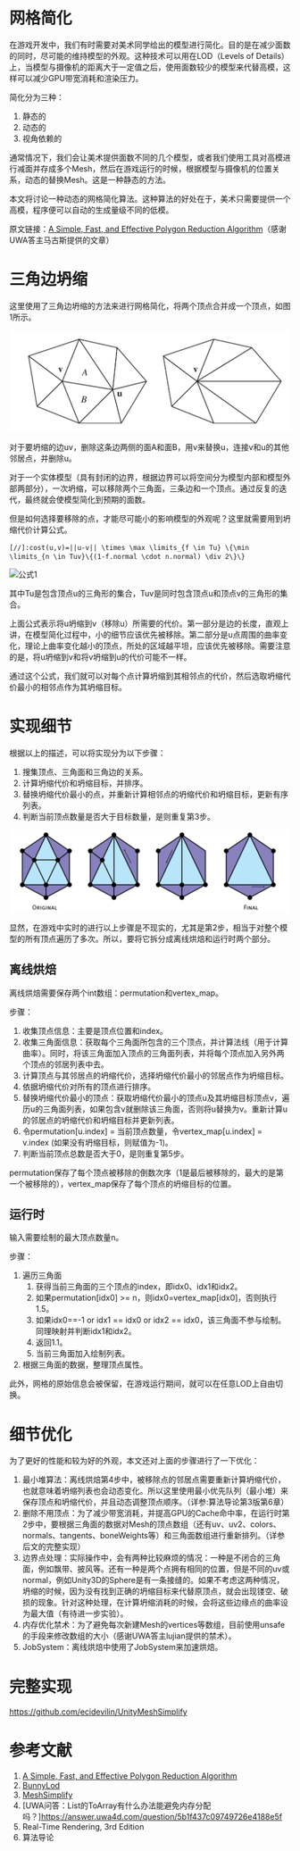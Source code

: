 # 网格简化

在游戏开发中，我们有时需要对美术同学给出的模型进行简化。目的是在减少面数的同时，尽可能的维持模型的外观。这种技术可以用在LOD（Levels of Details）上，当模型与摄像机的距离大于一定值之后，使用面数较少的模型来代替高模，这样可以减少GPU带宽消耗和渲染压力。

简化分为三种：
1. 静态的
2. 动态的
3. 视角依赖的

通常情况下，我们会让美术提供面数不同的几个模型，或者我们使用工具对高模进行减面并存成多个Mesh，然后在游戏运行的时候，根据模型与摄像机的位置关系，动态的替换Mesh。这是一种静态的方法。

本文将讨论一种动态的网格简化算法。这种算法的好处在于，美术只需要提供一个高模，程序便可以自动的生成量级不同的低模。

原文链接：[A Simple, Fast, and Effective Polygon Reduction Algorithm](http://dev.gameres.com/Program/Visual/3D/PolygonReduction.pdf)（感谢UWA答主马古斯提供的文章）

# 三角边坍缩

这里使用了三角边坍缩的方法来进行网格简化，将两个顶点合并成一个顶点，如图1所示。

![1](pic/EdgeCollapse.png) 

对于要坍缩的边uv，删除这条边两侧的面A和面B，用v来替换u，连接v和u的其他邻居点，并删除u。

对于一个实体模型（具有封闭的边界，根据边界可以将空间分为模型内部和模型外部两部分），一次坍缩，可以移除两个三角面，三条边和一个顶点。通过反复的迭代，最终就会使模型简化到预期的面数。

但是如何选择要移除的点，才能尽可能小的影响模型的外观呢？这里就需要用到坍缩代价计算公式。

```
[//]:cost(u,v)=||u-v|| \times \max \limits_{f \in Tu} \{\min \limits_{n \in Tuv}\{(1-f.normal \cdot n.normal) \div 2\}\}
```
![公式1](https://www.zhihu.com/equation?tex=cost(u%2Cv)%3D%7C%7Cu-v%7C%7C%20%5Ctimes%20%5Cmax%20%5Climits_%7Bf%20%5Cin%20Tu%7D%20%5C%7B%5Cmin%20%5Climits_%7Bn%20%5Cin%20Tuv%7D%5C%7B(1-f.normal%20%5Ccdot%20n.normal)%20%5Cdiv%202%5C%7D%5C%7D&preview=true)

其中Tu是包含顶点u的三角形的集合，Tuv是同时包含顶点u和顶点v的三角形的集合。

上面公式表示将u坍缩到v（移除u）所需要的代价。第一部分是边的长度，直观上讲，在模型简化过程中，小的细节应该优先被移除。第二部分是u点周围的曲率变化，理论上曲率变化越小的顶点，所处的区域越平坦，应该优先被移除。需要注意的是，将u坍缩到v和将v坍缩到u的代价可能不一样。

通过这个公式，我们就可以对每个点计算坍缩到其相邻点的代价，然后选取坍缩代价最小的相邻点作为其坍缩目标。

# 实现细节

根据以上的描述，可以将实现分为以下步骤：
1. 搜集顶点、三角面和三角边的关系。
2. 计算坍缩代价和坍缩目标，并排序。
3. 替换坍缩代价最小的点，并重新计算相邻点的坍缩代价和坍缩目标，更新有序列表。
4. 判断当前顶点数量是否大于目标数量，是则重复第3步。

![2](pic/Reduction.png)

显然，在游戏中实时的进行以上步骤是不现实的，尤其是第2步，相当于对整个模型的所有顶点遍历了多次。所以，要将它拆分成离线烘焙和运行时两个部分。

## 离线烘焙

离线烘焙需要保存两个int数组：permutation和vertex_map。

步骤：
1. 收集顶点信息：主要是顶点位置和index。
2. 收集三角面信息：获取每个三角面所包含的三个顶点，并计算法线（用于计算曲率）。同时，将该三角面加入顶点的三角面列表，并将每个顶点加入另外两个顶点的邻居列表中去。
3. 计算顶点与其邻居点的坍缩代价，选择坍缩代价最小的邻居点作为坍缩目标。
4. 依据坍缩代价对所有的顶点进行排序。
5. 替换坍缩代价最小的顶点：获取坍缩代价最小的顶点u及其坍缩目标顶点v，遍历u的三角面列表，如果包含v就删除该三角面，否则将u替换为v。重新计算u的邻居点的坍缩代价和坍缩目标并更新列表。
6. 令permutation[u.index] = 当前顶点数量，令vertex_map[u.index] = v.index (如果没有坍缩目标，则赋值为-1)。
7. 判断当前顶点总数是否大于0，是则重复第5步。

permutation保存了每个顶点被移除的倒数次序（1是最后被移除的，最大的是第一个被移除的），vertex_map保存了每个顶点的坍缩目标的位置。

## 运行时

输入需要绘制的最大顶点数量n。

步骤：
1. 遍历三角面
	1. 获得当前三角面的三个顶点的index，即idx0、idx1和idx2。
	2. 如果permutation[idx0] >= n，则idx0=vertex_map[idx0]，否则执行1.5。
	3. 如果idx0==-1 or idx1 == idx0 or idx2 == idx0，该三角面不参与绘制。同理映射并判断idx1和idx2。
	4. 返回1.1。
	5. 当前三角面加入绘制列表。
2. 根据三角面的数据，整理顶点属性。

此外，网格的原始信息会被保留，在游戏运行期间，就可以在任意LOD上自由切换。

# 细节优化

为了更好的性能和较为好的外观，本文还对上面的步骤进行了一下优化：
1. 最小堆算法：离线烘焙第4步中，被移除点的邻居点需要重新计算坍缩代价，也就意味着坍缩列表也会动态变化。所以这里使用最小优先队列（最小堆）来保存顶点和坍缩代价，并且动态调整顶点顺序。（详参:算法导论第3版第6章）
2. 删除不用顶点：为了减少带宽消耗，并提高GPU的Cache命中率，在运行时第2步中，要根据三角面的数据对Mesh的顶点数组（还有uv、uv2、colors、normals、tangents、boneWeights等）和三角面数组进行重新排列。（详参后文的完整实现）
3. 边界点处理：实际操作中，会有两种比较麻烦的情况：一种是不闭合的三角面，例如飘带、披风等。还有一种是两个点拥有相同的位置，但是不同的uv或normal，例如Unity3D的Sphere是有一条接缝的。如果不考虑这两种情况，坍缩的时候，因为没有找到正确的坍缩目标来代替原顶点，就会出现镂空、破损的现象。针对这种处理，在计算坍缩消耗的时候，会将这些边缘点的曲率设为最大值（有待进一步实验）。
4. 内存优化禁术：为了避免每次新建Mesh的vertices等数组，目前使用unsafe的手段来修改数组的大小（感谢UWA答主lujian提供的禁术）。
5. JobSystem：离线烘焙中使用了JobSystem来加速烘焙。

# 完整实现

https://github.com/ecidevilin/UnityMeshSimplify

# 参考文献

1. [A Simple, Fast, and Effective Polygon Reduction Algorithm](http://dev.gameres.com/Program/Visual/3D/PolygonReduction.pdf)
2. [BunnyLod](https://download.csdn.net/download/ecidevilin/10729117)
3. [MeshSimplify](https://assetstore.unity.com/packages/tools/modeling/mesh-simplify-43658)
4. [UWA问答：List的ToArray有什么办法能避免内存分配吗？]https://answer.uwa4d.com/question/5b1f437c09749726e4188e5f
5. Real-Time Rendering, 3rd Edition
6. 算法导论